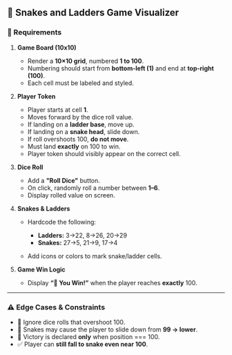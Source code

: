 
## 🐍 **Snakes and Ladders Game Visualizer**

### 🧩 Requirements

1. **Game Board (10x10)**

   * Render a **10×10 grid**, numbered **1 to 100**.
   * Numbering should start from **bottom-left (1)** and end at **top-right (100)**.
   * Each cell must be labeled and styled.

2. **Player Token**

   * Player starts at cell **1**.
   * Moves forward by the dice roll value.
   * If landing on a **ladder base**, move up.
   * If landing on a **snake head**, slide down.
   * If roll overshoots 100, **do not move**.
   * Must land **exactly** on 100 to win.
   * Player token should visibly appear on the correct cell.

3. **Dice Roll**

   * Add a **"Roll Dice"** button.
   * On click, randomly roll a number between **1–6**.
   * Display rolled value on screen.

4. **Snakes & Ladders**

   * Hardcode the following:

     * **Ladders:** 3→22, 8→26, 20→29
     * **Snakes:** 27→5, 21→9, 17→4
   * Add icons or colors to mark snake/ladder cells.

5. **Game Win Logic**

   * Display **“🎉 You Win!”** when the player reaches **exactly** 100.

---

### ⚠️ Edge Cases & Constraints

* 🛑 Ignore dice rolls that overshoot 100.
* 🐍 Snakes may cause the player to slide down from **99 → lower**.
* 💯 Victory is declared **only** when position === 100.
* ✅ Player can **still fall to snake even near 100**.



